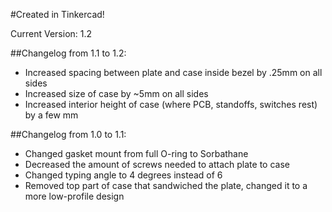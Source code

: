#Created in Tinkercad!

Current Version: 1.2

##Changelog from 1.1 to 1.2:
* Increased spacing between plate and case inside bezel by .25mm on all sides
* Increased size of case by ~5mm on all sides
* Increased interior height of case (where PCB, standoffs, switches rest) by a few mm

##Changelog from 1.0 to 1.1:
* Changed gasket mount from full O-ring to Sorbathane 
* Decreased the amount of screws needed to attach plate to case
* Changed typing angle to 4 degrees instead of 6
* Removed top part of case that sandwiched the plate, changed it to a more low-profile design
